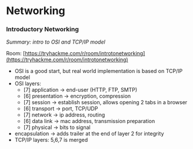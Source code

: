 # Networking

### Introductory Networking

_Summary: intro to OSI and TCP/IP model_&#x20;

Room: [https://tryhackme.com/r/room/introtonetworking](https://tryhackme.com/r/room/introtonetworking)

* OSI is a good start, but real world implementation is based on TCP/IP model
* OSI layers:
  * \[7] application -> end-user (HTTP, FTP, SMTP)
  * \[6] presentation -> encryption, compression
  * \[7] session -> establish session, allows opening 2 tabs in a browser
  * \[6] transport -> port, TCP/UDP
  * \[7] network -> ip address, routing
  * \[6] data link -> mac address, transmission preparation
  * \[7] physical -> bits to signal
* encapsulation -> adds trailer at the end of layer 2 for integrity
* TCP/IP layers: 5,6,7 is merged
